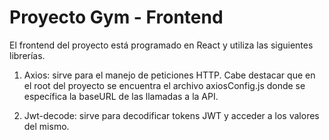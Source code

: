 # Proyecto Gym - Frontend

El frontend del proyecto está programado en React y utiliza las siguientes librerías.

1. Axios: sirve para el manejo de peticiones HTTP. Cabe destacar que en el root del proyecto se encuentra el archivo axiosConfig.js donde se específica la baseURL de las llamadas a la API.

2. Jwt-decode: sirve para decodificar tokens JWT y acceder a los valores del mismo.